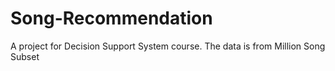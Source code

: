 # Song-Recommendation
A project for Decision Support System course.
The data is from Million Song Subset
